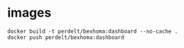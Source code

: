 # images

```
docker build -t perdelt/bexhoma:dashboard --no-cache .
docker push perdelt/bexhoma:dashboard
```

